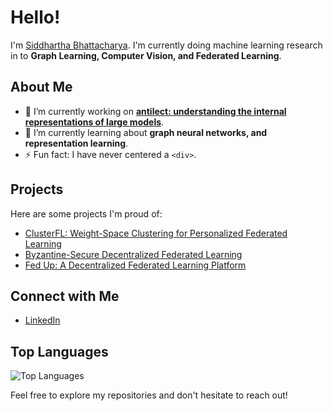 # Hello!

I'm <u>Siddhartha Bhattacharya</u>. I'm currently doing machine learning research in to **Graph Learning, Computer Vision, and Federated Learning**.

## About Me

- 🔭 I’m currently working on **[antilect: understanding the internal representations of large models](https://github.com/sidb70/gmn)**.
- 🌱 I’m currently learning about **graph neural networks, and representation learning**.
- ⚡ Fun fact: I have never centered a `<div>`.

## Projects

Here are some projects I'm proud of:
- [ClusterFL: Weight-Space Clustering for Personalized Federated Learning](https://github.com/sidb70/clusterFL)
- [Byzantine-Secure Decentralized Federated Learning](https://github.com/sidb70/DFL-Secure-Aggregation)
- [Fed Up: A Decentralized Federated Learning Platform](https://github.com/sidb70/SpartaHackFed)

## Connect with Me
- [LinkedIn](https://www.linkedin.com/in/sid-bhat/)

## Top Languages

![Top Languages](https://github-readme-stats.vercel.app/api/top-langs/?username=sidb70&layout=compact)

Feel free to explore my repositories and don't hesitate to reach out!

